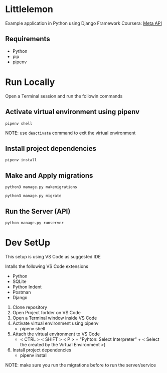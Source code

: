 # Littlelemon
Example application in Python using Django Framework
Coursera: [Meta API](https://www.coursera.org/learn/apis?specialization=meta-back-end-developer)

## Requirements
* Python
* pip
* pipenv

# Run Locally
Open a Terminal session and run the followin commands
## Activate virtual environment using pipenv
```
pipenv shell
```
NOTE: use `deactivate` command to exit the virtual environment
## Install project dependencies
```
pipenv install
```
## Make and Apply migrations
```
python3 manage.py makemigrations
```
```
python3 manage.py migrate
```
## Run the Server (API)
```
python manage.py runserver
```
# Dev SetUp
This setup is using VS Code as suggested IDE

Intalls the following VS Code extensions
* Python
* SQLite
* Python Indent
* Postman
* Django

1. Clone repository
2. Open Project forlder on VS Code
3. Open a Terminal window inside VS Code
4. Activate virtual environment using pipenv
   - pipenv shell
5. Attach the virtual environment to VS Code
   - < CTRL > < SHIFT > < P > + "Pyhton: Select Interpreter" + < Select the created by the Virtual Environment >)
6. Install project dependencies
   - pipenv install

NOTE: make sure you run the migrations before to run the server/service
